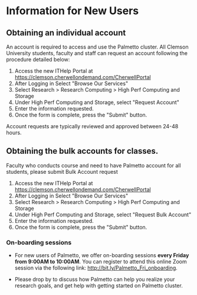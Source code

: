# Information for New Users

## Obtaining an individual account

An account is required to access and use the Palmetto
cluster. All Clemson University students, faculty and staff
can request an account following the procedure detailed below:

1. Access the new ITHelp Portal at <https://clemson.cherwellondemand.com/CherwellPortal>
2. After Logging in Select "Browse Our Services"
3. Select Research > Research Computing > High Perf Computing and Storage
4. Under High Perf Computing and Storage, select "Request Account"
5. Enter the information requested.
5. Once the form is complete, press the "Submit" button.

Account requests are typically reviewed and approved between 24-48 hours.

## Obtaining the bulk accounts for classes.

Faculty who conducts course and need to have Palmetto account for all students, please submit Bulk Account request

1. Access the new ITHelp Portal at <https://clemson.cherwellondemand.com/CherwellPortal>
2. After Logging in Select "Browse Our Services"
3. Select Research > Research Computing > High Perf Computing and Storage
4. Under High Perf Computing and Storage, select "Request Bulk Account"
5. Enter the information requested.
5. Once the form is complete, press the "Submit" button.


### On-boarding sessions

- For new users of Palmetto, we offer on-boarding sessions **every 
Friday from 9:00AM to 10:00AM**. You can register to attend this online Zoom session 
via the following link: <http://bit.ly/Palmetto_Fri_onboarding>. 

- Please drop by to discuss how Palmetto can help you realize your 
research goals, and get help with getting started on Palmetto cluster.
